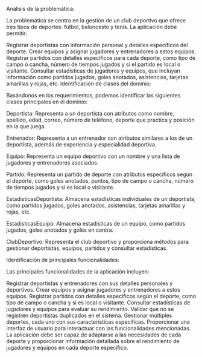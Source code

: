 Análisis de la problemática:

La problemática se centra en la gestión de un club deportivo que ofrece tres tipos de deportes: fútbol, baloncesto y tenis. La aplicación debe permitir:

Registrar deportistas con información personal y detalles específicos del deporte.
Crear equipos y asignar jugadores y entrenadores a estos equipos.
Registrar partidos con detalles específicos para cada deporte, como tipo de campo o cancha, número de tiempos jugados y si el partido es local o visitante.
Consultar estadísticas de jugadores y equipos, que incluyan información como partidos jugados, goles anotados, asistencias, tarjetas amarillas y rojas, etc.
Identificación de clases del dominio:

Basándonos en los requerimientos, podemos identificar las siguientes clases principales en el dominio:

Deportista: Representa a un deportista con atributos como nombre, apellido, edad, correo, número de teléfono, deporte que practica y posición en la que juega.

Entrenador: Representa a un entrenador con atributos similares a los de un deportista, además de experiencia y especialidad deportiva.

Equipo: Representa un equipo deportivo con un nombre y una lista de jugadores y entrenadores asociados.

Partido: Representa un partido de deporte con atributos específicos según el deporte, como goles anotados, puntos, tipo de campo o cancha, número de tiempos jugados y si es local o visitante.

EstadisticasDeportista: Almacena estadísticas individuales de un deportista, como partidos jugados, goles anotados, asistencias, tarjetas amarillas y rojas, etc.

EstadisticasEquipo: Almacena estadísticas de un equipo, como partidos jugados, goles anotados y goles en contra.

ClubDeportivo: Representa el club deportivo y proporciona métodos para gestionar deportistas, equipos, partidos y consultar estadísticas.

Identificación de principales funcionalidades:

Las principales funcionalidades de la aplicación incluyen:

Registrar deportistas y entrenadores con sus detalles personales y deportivos.
Crear equipos y asignar jugadores y entrenadores a estos equipos.
Registrar partidos con detalles específicos según el deporte, como tipo de campo o cancha y si es local o visitante.
Consultar estadísticas de jugadores y equipos para evaluar su rendimiento.
Validar que no se registren deportistas duplicados en el sistema.
Gestionar múltiples deportes, cada uno con sus características específicas.
Proporcionar una interfaz de usuario para interactuar con las funcionalidades mencionadas.
La aplicación debe ser capaz de adaptarse a las necesidades de cada deporte y proporcionar información detallada sobre el rendimiento de jugadores y equipos en cada deporte específico.